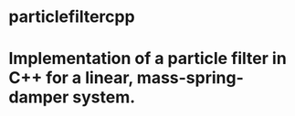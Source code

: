 # particlefiltercpp
# Implementation of a particle filter in C++ for a linear, mass-spring-damper system.

